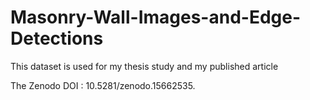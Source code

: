 # Masonry-Wall-Images-and-Edge-Detections
This dataset is used for my thesis study and my published article

The Zenodo DOI : 10.5281/zenodo.15662535.
